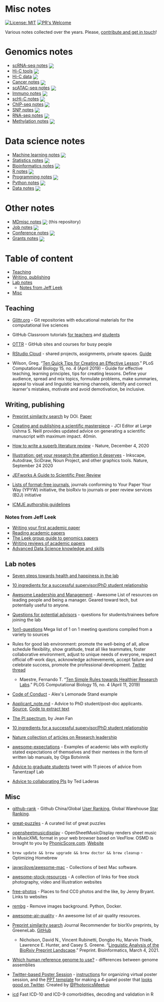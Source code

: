 # Misc notes

[![License: MIT](https://img.shields.io/badge/License-MIT-yellow.svg)](https://opensource.org/licenses/MIT) [![PR's Welcome](https://img.shields.io/badge/PRs-welcome-brightgreen.svg?style=flat)](http://makeapullrequest.com) 

Various notes collected over the years. Please, [contribute and get in touch](CONTRIBUTING.md)! 

# Genomics notes

- [scRNA-seq notes](https://github.com/mdozmorov/scRNA-seq_notes) <img src="https://img.shields.io/github/stars/mdozmorov/scRNA-seq_notes?style=social" align="center">
- [Hi-C tools](https://github.com/mdozmorov/HiC_tools) <img src="https://img.shields.io/github/stars/mdozmorov/HiC_tools?style=social" align="center">
- [Hi-C data](https://github.com/mdozmorov/HiC_data) <img src="https://img.shields.io/github/stars/mdozmorov/HiC_data?style=social" align="center">
- [Cancer notes](https://github.com/mdozmorov/Cancer_notes) <img src="https://img.shields.io/github/stars/mdozmorov/Cancer_notes?style=social" align="center">
- [scATAC-seq notes](https://github.com/mdozmorov/scATAC-seq_notes) <img src="https://img.shields.io/github/stars/mdozmorov/scATAC-seq_notes?style=social" align="center">
- [Immuno notes](https://github.com/mdozmorov/Immuno_notes) <img src="https://img.shields.io/github/stars/mdozmorov/Immuno_notes?style=social" align="center">
- [scHi-C notes](https://github.com/mdozmorov/scHiC_notes) <img src="https://img.shields.io/github/stars/mdozmorov/scHiC_notes?style=social" align="center">
- [ChIP-seq notes](https://github.com/mdozmorov/ChIP-seq_notes) <img src="https://img.shields.io/github/stars/mdozmorov/ChIP-seq_notes?style=social" align="center">
- [SNP notes](https://github.com/mdozmorov/SNP_notes) <img src="https://img.shields.io/github/stars/mdozmorov/SNP_notes?style=social" align="center">
- [RNA-seq notes](https://github.com/mdozmorov/RNA-seq) <img src="https://img.shields.io/github/stars/mdozmorov/RNA-seq?style=social" align="center">
- [Methylation notes](https://github.com/mdozmorov/Methylation_notes) <img src="https://img.shields.io/github/stars/mdozmorov/Methylation_notes?style=social" align="center">

# Data science notes

- [Machine learning notes](https://github.com/mdozmorov/MachineLearning_notes) <img src="https://img.shields.io/github/stars/mdozmorov/MachineLearning_notes?style=social" align="center">
- [Statistics notes](https://github.com/mdozmorov/Statistics_notes) <img src="https://img.shields.io/github/stars/mdozmorov/Statistics_notes?style=social" align="center">
- [Bioinformatics notes](https://github.com/mdozmorov/Bioinformatics_notes) <img src="https://img.shields.io/github/stars/mdozmorov/Bioinformatics_notes?style=social" align="center">
- [R notes](https://github.com/mdozmorov/R_notes) <img src="https://img.shields.io/github/stars/mdozmorov/R_notes?style=social" align="center">
- [Programming notes](https://github.com/mdozmorov/Programming_notes) <img src="https://img.shields.io/github/stars/mdozmorov/Programming_notes?style=social" align="center">
- [Python notes](https://github.com/mdozmorov/Python_notes) <img src="https://img.shields.io/github/stars/mdozmorov/Python_notes?style=social" align="center">
- [Data notes](https://github.com/mdozmorov/Data_notes) <img src="https://img.shields.io/github/stars/mdozmorov/Data_notes?style=social" align="center">

# Other notes

- [MDmisc notes](https://github.com/mdozmorov/MDmisc_notes) <img src="https://img.shields.io/github/stars/mdozmorov/MDmisc_notes?style=social" align="center"> (this repository)
- [Job notes](https://github.com/mdozmorov/Jobs_notes) <img src="https://img.shields.io/github/stars/mdozmorov/Jobs_notes?style=social" align="center">
- [Conference notes](https://github.com/mdozmorov/Conference_notes) <img src="https://img.shields.io/github/stars/mdozmorov/Conference_notes?style=social" align="center">
- [Grants notes](https://github.com/mdozmorov/Grants_notes) <img src="https://img.shields.io/github/stars/mdozmorov/Grants_notes?style=social" align="center">


# Table of content

* [Teaching](#teaching)
* [Writing, publishing](#writing-publishing)
* [Lab notes](#lab-notes)
  * [Notes from Jeff Leek](#notes-from-jeff-leek)
* [Misc](#misc)

## Teaching

- [Glittr.org](https://glittr.org/) - Git repositories with educational materials for the computational live sciences

- GitHub Classroom tutorials [for teachers](https://github.com/jfiksel/github-classroom-for-teachers) and [students](https://github.com/jfiksel/github-classroom-for-students)

- [OTTR](https://www.ottrproject.org/) - GitHub sites and courses for busy people

- [RStudio Cloud](https://rstudio.cloud/) - shared projects, assignments, private spaces. [Guide](https://rstudio.cloud/learn/guide)

- Wilson, Greg. “[Ten Quick Tips for Creating an Effective Lesson](https://doi.org/10.1371/journal.pcbi.1006915).” PLoS Computational Biology 15, no. 4 (April 2019) - Guide for effective teaching, learning principles, tips for creating lessons. Define your audience, spread and mix topics, formulate problems, make summaries, appeal to visual and linguistic learning channels, identify and correct learner's mistakes, motivate and avoid demotivation, be inclusive.

## Writing, publishing

- [Preprint similarity search](https://greenelab.github.io/preprint-similarity-search/) by DOI. [Paper](https://doi.org/10.1101/2021.03.04.433874)

- [Creating and publishing a scientific masterpiece](https://youtu.be/w5Cy2mjBxQw) - JCI Editor at Large Ushma S. Neill provides updated advice on generating a scientific manuscript with maximum impact. 40min.

- [How to write a superb literature review](https://doi.org/10.1038/d41586-020-03422-x)  - Nature, December 4, 2020

- [Illustration: get your research the attention it deserves](https://doi.org/10.1038/d41586-020-02660-3) - Inkscape, Autodraw, SciDraw, Noun Project, and other graphics tools. Nature, September 24 2020

- [JEFworks A Guide to Scientific Peer Review](https://jef.works/blog/2020/03/23/a-guide-to-scientific-peer-review/)

- [Lists of format-free journals](https://asntech.github.io/format-free-journals/), journals conforming to Your Paper Your Way (YPYW) initiative, the bioRxiv to journals or peer review services (B2J) initiative

- [ICMJE authorship guidelines](http://www.icmje.org/recommendations/browse/roles-and-responsibilities/defining-the-role-of-authors-and-contributors.html)

### Notes from Jeff Leek

- [Writing your first academic paper](https://github.com/jtleek/firstpaper)
- [Reading academic papers](https://github.com/jtleek/readingpapers)
- [The Leek group guide to genomics papers](https://github.com/jtleek/genomicspapers)
- [Writing reviews of academic papers](https://github.com/jtleek/reviews)
- [Advanced Data Science knowledge and skills](https://github.com/jtleek/ads2020)



## Lab notes

- [Seven steps towards health and happiness in the lab](https://www.nature.com/articles/d41586-018-07514-7)

- [10 ingredients for a successful supervisor/PhD student relationship](https://www.elsevier.com/connect/10-ingredients-for-a-successful-supervisor-phd-student-relationship)

- [Awesome Leadership and Management](https://github.com/LappleApple/awesome-leading-and-managing) - Awesome List of resources on leading people and being a manager. Geared toward tech, but potentially useful to anyone.

- [Questions for potential advisors](https://twitter.com/PaolaVFigueroa/status/1312157953550479361?s=20) - questions for students/trainees before joining the lab

- [1on1-questions](https://github.com/VGraupera/1on1-questions) Mega list of 1 on 1 meeting questions compiled from a variety to sources

- Rules for good lab environment: promote the well-being of all, allow schedule flexibility, show gratitude, treat all like teammates, foster collaborative environment, adjust to unique needs of everyone, respect official off-work days, acknowledge achievements, accept failure and celebrate success, promote the professional development. [Twitter thread](https://twitter.com/ftmaestre/status/1053154881077415936)
    - Maestre, Fernando T. “[Ten Simple Rules towards Healthier Research Labs](https://doi.org/10.1371/journal.pcbi.1006914).” PLOS Computational Biology 15, no. 4 (April 11, 2019)

- [Code of Conduct](https://github.com/AlexsLemonade/RNA-Seq-Exercises/blob/master/code-of-conduct.md) - Alex's Lemonade Stand example

- [Applicant_note.md](Applicant_note.md) - Advice to PhD student/post-doc applicants. [Source](https://twitter.com/davidsuter_epfl/status/1141959559654846464?s=20), [Code to extract text](https://gist.github.com/mdozmorov/eb9f8fbca57888fa6481be3d07441827)

- [The PI spectrum](https://jean.fan/2019/05/09/pi-spectrum.html), by Jean Fan

- [10 ingredients for a successful supervisor/PhD student relationship](https://www.elsevier.com/connect/10-ingredients-for-a-successful-supervisor-phd-student-relationship)

- [Nature collection of articles on Research leadership](https://www.nature.com/collections/cigjfacfbg)

- [awesome-expectations](https://github.com/olgabot/awesome-expectations) - Examples of academic labs with explicitly stated expectations of themselves and their mentees in the form of written lab manuals, by Olga Botvinnik

- [Advice to graduate students](https://twitter.com/TanentzapfLab/status/1299758784072433664?s=20) tweet with 11 pieces of advice from Tanentzapf Lab

- [Advice to collaborating PIs](https://twitter.com/tladeras/status/1300847276248559616?s=20) by Ted Laderas

## Misc

- [github-rank](https://github.com/jaywcjlove/github-rank) - Github China/Global [User Ranking](https://wangchujiang.com/github-rank/), Global Warehouse [Star Ranking](https://wangchujiang.com/github-rank/repos.html). 

- [great-puzzles](https://github.com/sharkdp/great-puzzles) - A curated list of great puzzles

- [opensheetmusicdisplay](https://github.com/opensheetmusicdisplay/opensheetmusicdisplay) - OpenSheetMusicDisplay renders sheet music in MusicXML format in your web browser based on VexFlow. OSMD is brought to you by [PhonicScore.com](https://phonicscore.com/). [Website](https://opensheetmusicdisplay.org/)

- `brew update && brew upgrade && brew doctor && brew cleanup` - Optimizing Homebrew

- [jaywcjlove/awesome-mac](https://github.com/jaywcjlove/awesome-mac) - Collections of best Mac software.

- [awesome-stock-resources](https://github.com/neutraltone/awesome-stock-resources) - A collection of links for free stock photography, video and Illustration websites

- [free-photos](https://github.com/jennybc/free-photos) - Places to find CC0 photos and the like, by Jenny Bryant. Links to websites

- [rembg](https://github.com/danielgatis/rembg) - Remove images background. Python, Docker.

- [awesome-air-quality](https://github.com/openaq/awesome-air-quality) - An awesome list of air quality resources.

- [Preprint similarity search](hhttps://greenelab.github.io/preprint-similarity-search/) Journal Recommender for biorXiv preprints, by GreeneLab. [GitHub](https://greenelab.github.io/preprint-similarity-search/)
    - Nicholson, David N., Vincent Rubinetti, Dongbo Hu, Marvin Thielk, Lawrence E. Hunter, and Casey S. Greene. “[Linguistic Analysis of the BioRxiv Preprint Landscape](https://doi.org/10.1101/2021.03.04.433874).” Preprint. Bioinformatics, March 4, 2021. 

- [Which human reference genome to use?](https://lh3.github.io/2017/11/13/which-human-reference-genome-to-use) - differences between genome assemblies

- [Twitter-based Poster Session](http://photonicsonlinemeetup.org/poster-session/) - [instructions](http://photonicsonlinemeetup.org/wp-content/uploads/2020/04/Guidelines-for-poster-presentations.pdf) for organizing virtual poster session, and the [PPT template](http://photonicsonlinemeetup.org/wp-content/uploads/2020/04/poster-template.pptx) for making a 4-panel poster that [looks good on Twitter](http://photonicsonlinemeetup.org/wp-content/uploads/2020/04/poster-example.pdf). Created by [@PhotonicsMeetup](https://twitter.com/photonicsmeetup?lang=en)

- [icd](https://github.com/jackwasey/icd) Fast ICD-10 and ICD-9 comorbidities, decoding and validation in R
